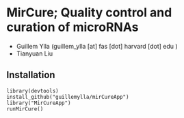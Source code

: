 # MirCure; Quality control and curation of microRNAs

- Guillem Ylla (guillem_ylla [at] fas [dot] harvard [dot] edu )
- Tianyuan Liu

## Installation

```
library(devtools)
install_github("guillemylla/mirCureApp")
library("MirCureApp")
runMirCure()
```
